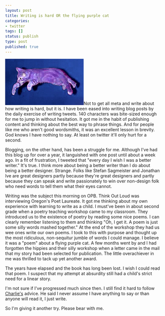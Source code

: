 ```yaml
---
layout: post
title: Writing is hard OR the flying purple cat
categories:
- twitter
tags: []
status: publish
type: post
published: true
---
```

<img src="/img/purplecat.png" alt="purplecat" title="purplecat" width="254" height="150" class="alignleft size-full wp-image-91" />Not to get all meta and write about how writing is hard, but it is. I have been eased into writing blog posts by the daily exercise of writing tweets. 140 characters was bite-sized enough for me to jump in without hesitation. It got me in the habit of publishing content and thinking about the best way to phrase things. And for people like me who aren't good wordsmiths, it was an excellent lesson in brevity. God knows I have nothing to say. At least on twitter it'll only hurt for a second.

Blogging, on the other hand, has been a struggle for me. Although I've had this blog up for over a year, it languished with one post until about a week ago. In a fit of frustration, I tweeted that "every day I wish I was a better writer." It's true. I think more about being a better writer than I do about being a better designer. Strange. Folks like Stefan Sagmeister and Jonathan Ive are great designers partly because they're great designers and partly because they can speak and write passionately to win over non-design folk who need words to tell them what their eyes cannot.

Writing was the subject this morning on OPB. Think Out Loud was interviewing Oregon's Poet Laureate. It got me thinking about my own experience with learning to write as a child. I must've been in about second grade when a poetry teaching workshop came to my classroom. They introduced us to the existence of poetry by reading some nice poems. I can clearly remember listening to them and thinking "Oh, I get it. A poem is just some silly words mashed together." At the end of the workshop they had us wee ones write our own poems. I took to this with purpose and thought up the most ridiculous, non-sequitur jumble of words I could manage. I believe it was a "poem" about a flying purple cat. A few months went by and I had forgotten the hippies and their silly workshop when a letter came in the mail that my story had been selected for publication. The little overachiever in me was thrilled to tack up yet another award.

The years have elapsed and the book has long been lost. I wish I could read that poem. I suspect that my attempt at absurdity still had a child's strict need for a linear story.

I'm not sure if I've progressed much since then. I still find it hard to follow <a href="http://twitter.com/ceonyc">Charlie's</a> advice. He said I never assume I have anything to say or than anyone will read it, I just write.

So I'm giving it another try. Please bear with me.
